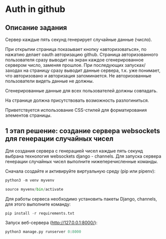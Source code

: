 # **Auth in github**

## **Описание задания**

Сервер каждые пять секунд генерирует случайные данные (число).

При открытии страница показывает кнопку «авторизоваться», по нажатию делает oauth авторизацию github. Страница авторизованного пользователя сразу выводит на экран каждое сгенерированное сервером число, заменяя прошлое. При последующих запусках/заходах на страницу сразу выводит данные сервера, т.к. уже понимает, что авторизовано и авторизация запоминается. Не авторизованные пользователи видеть данные не должны.

Сгенерированные данные для всех пользователей должны совпадать.

На странице должна присутствовать возможность разлогиниться.

Приветствуется использование CSS-стилей для форматирования элементов страницы.

## **1 этап решение: создание сервера websockets для генерации случайных чисел**

Для создания сервера с генерацией чисел каждые пять секунд выбрана технология websockets django - channels.
Для запуска сервера генерации случайных чисел выполните нижеперечисленные команды.

Сначала создайте и активируйте виртуальную среду (pip или pipenv):
```python
python3 -m venv myvenv
```
```python
source myvenv/bin/activate
```

Для работы сервеса необходимо установить пакеты Django, channels, для этого выполните команду:
```python
pip install -r requirements.txt
```
Запуск веб-сервера (http://127.0.0.1:8000/): 
```python
python3 manage.py runserver 0:8000 
